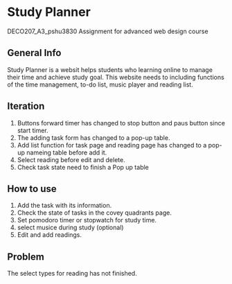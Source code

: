 # Study Planner
DECO207_A3_pshu3830 Assignment for advanced web design course
## General Info  
Study Planner is a websit helps students who learning online to manage their time and achieve study goal. This website needs to including functions of the time management, to-do list, music player and reading list. 
## Iteration
1. Buttons forward timer has changed to stop button and paus button since start timer.
2. The adding task form has changed to a pop-up table.  
3. Add list function for task page and reading page has changed to a pop-up nameing table before add it.
4. Select reading before edit and delete.
5. Check task state need to finish a Pop up table
## How to use
1. Add the task with its information.
2. Check the state of tasks in the covey quadrants page.
3. Set pomodoro timer or stopwatch for study time.
4. select musice during study (optional)
5. Edit and add readings.
## Problem
The select types for reading has not finished.
